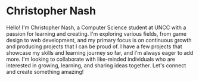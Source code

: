 # Christopher Nash

Hello! I'm Christopher Nash, a Computer Science student at UNCC with a passion for learning and creating. I'm exploring various fields, from game design to web development, and my primary focus is on continuous growth and producing projects that I can be proud of. I have a few projects that showcase my skills and learning journey so far, and I'm always eager to add more. I'm looking to collaborate with like-minded individuals who are interested in growing, learning, and sharing ideas together. Let's connect and create something amazing!


